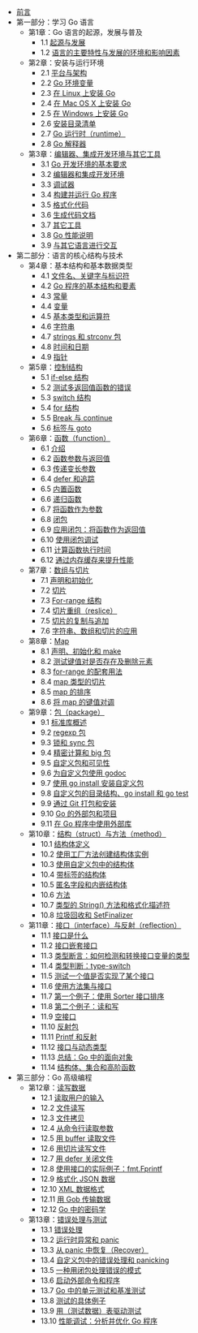 - [前言](preface.md)
- 第一部分：学习 Go 语言
    - 第1章：Go 语言的起源，发展与普及
        - 1.1 [起源与发展](01.1.md)
	    - 1.2 [语言的主要特性与发展的环境和影响因素](01.2.md)
    - 第2章：安装与运行环境
	    - 2.1 [平台与架构](02.1.md)
	    - 2.2 [Go 环境变量](02.2.md)
	    - 2.3 [在 Linux 上安装 Go](02.3.md)
	    - 2.4 [在 Mac OS X 上安装 Go](02.4.md)
	    - 2.5 [在 Windows 上安装 Go](02.5.md)
	    - 2.6 [安装目录清单](02.6.md)
	    - 2.7 [Go 运行时（runtime）](02.7.md)
	    - 2.8 [Go 解释器](02.8.md)
    - 第3章：[编辑器、集成开发环境与其它工具](03.0.md)
	    - 3.1 [Go 开发环境的基本要求](03.1.md)
	    - 3.2 [编辑器和集成开发环境](03.2.md)
	    - 3.3 [调试器](03.3.md)
	    - 3.4 [构建并运行 Go 程序](03.4.md)
	    - 3.5 [格式化代码](03.5.md)
	    - 3.6 [生成代码文档](03.6.md)
	    - 3.7 [其它工具](03.7.md)
	    - 3.8 [Go 性能说明](03.8.md)
	    - 3.9 [与其它语言进行交互](03.9.md)
- 第二部分：语言的核心结构与技术
    - 第4章：基本结构和基本数据类型
	    - 4.1 [文件名、关键字与标识符](04.1.md)
	    - 4.2 [Go 程序的基本结构和要素](04.2.md)
	    - 4.3 [常量](04.3.md)
	    - 4.4 [变量](04.4.md)
	    - 4.5 [基本类型和运算符](04.5.md)
	    - 4.6 [字符串](04.6.md)
	    - 4.7 [strings 和 strconv 包](04.7.md)
	    - 4.8 [时间和日期](04.8.md)
	    - 4.9 [指针](04.9.md)
    - 第5章：[控制结构](05.0.md)
	    - 5.1 [if-else 结构](05.1.md)
	    - 5.2 [测试多返回值函数的错误](05.2.md)
	    - 5.3 [switch 结构](05.3.md)
	    - 5.4 [for 结构](05.4.md)
	    - 5.5 [Break 与 continue](05.5.md)
	    - 5.6 [标签与 goto](05.6.md)
    - 第6章：[函数（function）](06.0.md)
	    - 6.1 [介绍](06.1.md)
	    - 6.2 [函数参数与返回值](06.2.md)
	    - 6.3 [传递变长参数](06.3.md)
	    - 6.4 [defer 和追踪](06.4.md)
	    - 6.5 [内置函数](06.5.md)
	    - 6.6 [递归函数](06.6.md)
	    - 6.7 [将函数作为参数](06.7.md)
	    - 6.8 [闭包](06.8.md)
	    - 6.9 [应用闭包：将函数作为返回值](06.9.md)
	    - 6.10 [使用闭包调试](06.10.md)
	    - 6.11 [计算函数执行时间](06.11.md)
	    - 6.12 [通过内存缓存来提升性能](06.12.md)
    - 第7章：[数组与切片](07.0.md)
	    - 7.1 [声明和初始化](07.1.md)
	    - 7.2 [切片](07.2.md)
	    - 7.3 [For-range 结构](07.3.md)
	    - 7.4 [切片重组（reslice）](07.4.md)
	    - 7.5 [切片的复制与追加](07.5.md)
		- 7.6 [字符串、数组和切片的应用](07.6.md)
	- 第8章：[Map](08.0.md)
		- 8.1 [声明、初始化和 make](08.1.md)
		- 8.2 [测试键值对是否存在及删除元素](08.2.md)
		- 8.3 [for-range 的配套用法](08.3.md)
		- 8.4 [map 类型的切片](08.4.md)
		- 8.5 [map 的排序](08.5.md)
		- 8.6 [将 map 的键值对调](08.6.md)
	- 第9章：[包（package）](09.0.md)
		- 9.1 [标准库概述](09.1.md)
		- 9.2 [regexp 包](09.2.md)
		- 9.3 [锁和 sync 包](09.3.md)
		- 9.4 [精密计算和 big 包](09.4.md)
		- 9.5 [自定义包和可见性](09.5.md)
		- 9.6 [为自定义包使用 godoc](09.6.md)
		- 9.7 [使用 go install 安装自定义包](09.7.md)
		- 9.8 [自定义包的目录结构、go install 和 go test](09.8.md)
		- 9.9 [通过 Git 打包和安装](09.9.md)
		- 9.10 [Go 的外部包和项目](09.10.md)
		- 9.11 [在 Go 程序中使用外部库](09.11.md)
	- 第10章：[结构（struct）与方法（method）](10.0.md)
	    - 10.1 [结构体定义](10.1.md)
	    - 10.2 [使用工厂方法创建结构体实例](10.2.md)
	    - 10.3 [使用自定义包中的结构体](10.3.md)
	    - 10.4 [带标签的结构体](10.4.md)
	    - 10.5 [匿名字段和内嵌结构体](10.5.md)
	    - 10.6 [方法](10.6.md)
	    - 10.7 [类型的 String() 方法和格式化描述符](10.7.md)
	    - 10.8 [垃圾回收和 SetFinalizer](10.8.md)
	- 第11章：[接口（interface）与反射（reflection）](11.0.md)
	    - 11.1 [接口是什么](11.1.md)
	    - 11.2 [接口嵌套接口](11.2.md)
	    - 11.3 [类型断言：如何检测和转换接口变量的类型](11.3.md)
	    - 11.4 [类型判断：type-switch](11.4.md)
	    - 11.5 [测试一个值是否实现了某个接口](11.5.md)
	    - 11.6 [使用方法集与接口](11.6.md)
	    - 11.7 [第一个例子：使用 Sorter 接口排序](11.7.md)
	    - 11.8 [第二个例子：读和写](11.8.md)
	    - 11.9 [空接口](11.9.md)
        - 11.10 [反射包](11.10.md)
        - 11.11 [Printf 和反射](11.11.md)
        - 11.12 [接口与动态类型](11.12.md)
        - 11.13 [总结：Go 中的面向对象](11.13.md)
        - 11.14 [结构体、集合和高阶函数](11.14.md)
- 第三部分：Go 高级编程
    - 第12章：[读写数据](12.0.md)
        - 12.1 [读取用户的输入](12.1.md)
        - 12.2 [文件读写](12.2.md)
        - 12.3 [文件拷贝](12.3.md)
        - 12.4 [从命令行读取参数](12.4.md)
        - 12.5 [用 buffer 读取文件](12.5.md)
        - 12.6 [用切片读写文件](12.6.md)
        - 12.7 [用 defer 关闭文件](12.7.md)
        - 12.8 [使用接口的实际例子：fmt.Fprintf](12.8.md)
        - 12.9 [格式化 JSON 数据](12.9.md)
        - 12.10 [XML 数据格式](12.10.md)
        - 12.11 [用 Gob 传输数据](12.11.md)
        - 12.12 [Go 中的密码学](12.12.md)
    - 第13章：[错误处理与测试](13.0.md)
        - 13.1 [错误处理](13.1.md)
        - 13.2 [运行时异常和 panic](13.2.md)
        - 13.3 [从 panic 中恢复（Recover）](13.3.md)
        - 13.4 [自定义包中的错误处理和 panicking](13.4.md)
        - 13.5 [一种用闭包处理错误的模式](13.5.md)
        - 13.6 [启动外部命令和程序](13.6.md)
        - 13.7 [Go 中的单元测试和基准测试](13.7.md)
        - 13.8 [测试的具体例子](13.8.md)
        - 13.9 [用（测试数据）表驱动测试](13.9.md)
        - 13.10 [性能调试：分析并优化 Go 程序](13.10.md)
